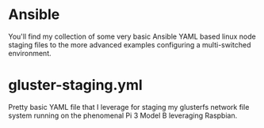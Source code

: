 # Ansible
You'll find my collection of some very basic Ansible YAML based linux node staging files to the more advanced examples configuring a multi-switched environment.

# gluster-staging.yml
Pretty basic YAML file that I leverage for staging my glusterfs network file system running on the phenomenal Pi 3 Model B leveraging Raspbian.
